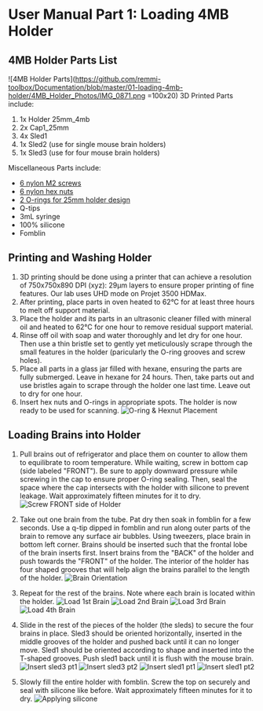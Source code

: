 
# User Manual Part 1: Loading 4MB Holder

## 4MB Holder Parts List
![4MB Holder Parts](https://github.com/remmi-toolbox/Documentation/blob/master/01-loading-4mb-holder/4MB_Holder_Photos/IMG_0871.png =100x20)
3D Printed Parts include:

1. 1x Holder 25mm_4mb
2. 2x Cap1_25mm
3. 4x Sled1
4. 1x Sled2 (use for single mouse brain holders)
5. 1x Sled3 (use for four mouse brain holders)

Miscellaneous Parts include:

* [6 nylon M2 screws](https://www.mcmaster.com/92492a705)
* [6 nylon hex nuts](https://www.mcmaster.com/#93800a300/=18u9ftw)
* [2 O-rings for 25mm holder design](https://www.mcmaster.com/9262k194)
* Q-tips
* 3mL syringe
* 100% silicone
* Fomblin

## Printing and Washing Holder
1. 3D printing should be done using a printer that can achieve a resolution of 750x750x890 DPI (xyz): 29µm layers to ensure proper printing of fine features. Our lab uses UHD mode on Projet 3500 HDMax.
2. After printing, place parts in oven heated to 62°C for at least three hours to melt off support material.
3. Place the holder and its parts in an ultrasonic cleaner filled with mineral oil and heated to 62°C for one hour to remove residual support material.
4. Rinse off oil with soap and water thoroughly and let dry for one hour. Then use a thin bristle set to gently yet meticulously scrape through the small features in the holder (paricularly the O-ring grooves and screw holes).
5. Place all parts in a glass jar filled with hexane, ensuring the parts are fully submerged. Leave in hexane for 24 hours. Then, take parts out and use bristles again to scrape through the holder one last time. Leave out to dry for one hour.
6. Insert hex nuts and O-rings in appropriate spots. The holder is now ready to be used for scanning.
![O-ring & Hexnut Placement](https://github.com/remmi-toolbox/Documentation/blob/master/01-loading-4mb-holder/4MB_Holder_Photos/IMG_0872.png)

## Loading Brains into Holder
1. Pull brains out of refrigerator and place them on counter to allow them to equilibrate to room temperature. While waiting, screw in bottom cap (side labeled "FRONT"). Be sure to apply downward pressure while screwing in the cap to ensure proper O-ring sealing. Then, seal the space where the cap intersects with the holder with silicone to prevent leakage. Wait approximately fifteen minutes for it to dry.
![Screw FRONT side of Holder](https://github.com/remmi-toolbox/Documentation/blob/master/01-loading-4mb-holder/4MB_Holder_Photos/IMG_0873.png)
2. Take out one brain from the tube. Pat dry then soak in fomblin for a few seconds. Use a q-tip dipped in fomblin and run along outer parts of the brain to remove any surface air bubbles. Using tweezers, place brain in bottom left corner. Brains should be inserted such that the frontal lobe of the brain inserts first. Insert brains from the "BACK" of the holder and push towards the "FRONT" of the holder. The interior of the holder has four shaped grooves that will help align the brains parallel to the length of the holder.
![Brain Orientation](https://github.com/remmi-toolbox/Documentation/blob/master/01-loading-4mb-holder/4MB_Holder_Photos/IMG_0906.png)
3. Repeat for the rest of the brains. Note where each brain is located within the holder.
![Load 1st Brain](https://github.com/remmi-toolbox/Documentation/blob/master/01-loading-4mb-holder/4MB_Holder_Photos/IMG_0875.png)
![Load 2nd Brain](https://github.com/remmi-toolbox/Documentation/blob/master/01-loading-4mb-holder/4MB_Holder_Photos/IMG_0876.png)
![Load 3rd Brain](https://github.com/remmi-toolbox/Documentation/blob/master/01-loading-4mb-holder/4MB_Holder_Photos/IMG_0877.png)
![Load 4th Brain](https://github.com/remmi-toolbox/Documentation/blob/master/01-loading-4mb-holder/4MB_Holder_Photos/IMG_0879.png)

4. Slide in the rest of the pieces of the holder (the sleds) to secure the four brains in place. Sled3 should be oriented horizontally, inserted in the middle grooves of the holder and pushed back until it can no longer move. Sled1 should be oriented according to shape and inserted into the T-shaped grooves. Push sled1 back until it is flush with the mouse brain.
![Insert sled3 pt1](https://github.com/remmi-toolbox/Documentation/blob/master/01-loading-4mb-holder/4MB_Holder_Photos/IMG_0881.png)
![Insert sled3 pt2](https://github.com/remmi-toolbox/Documentation/blob/master/01-loading-4mb-holder/4MB_Holder_Photos/IMG_0882.png)
![Insert sled1 pt1](https://github.com/remmi-toolbox/Documentation/blob/master/01-loading-4mb-holder/4MB_Holder_Photos/IMG_0883.png)
![Insert sled1 pt2](https://github.com/remmi-toolbox/Documentation/blob/master/01-loading-4mb-holder/4MB_Holder_Photos/IMG_0885.png)
5. Slowly fill the entire holder with fomblin. Screw the top on securely and seal with silicone like before. Wait approximately fifteen minutes for it to dry.
![Applying silicone](https://github.com/remmi-toolbox/Documentation/blob/master/01-loading-4mb-holder/4MB_Holder_Photos/IMG_0907.png)
